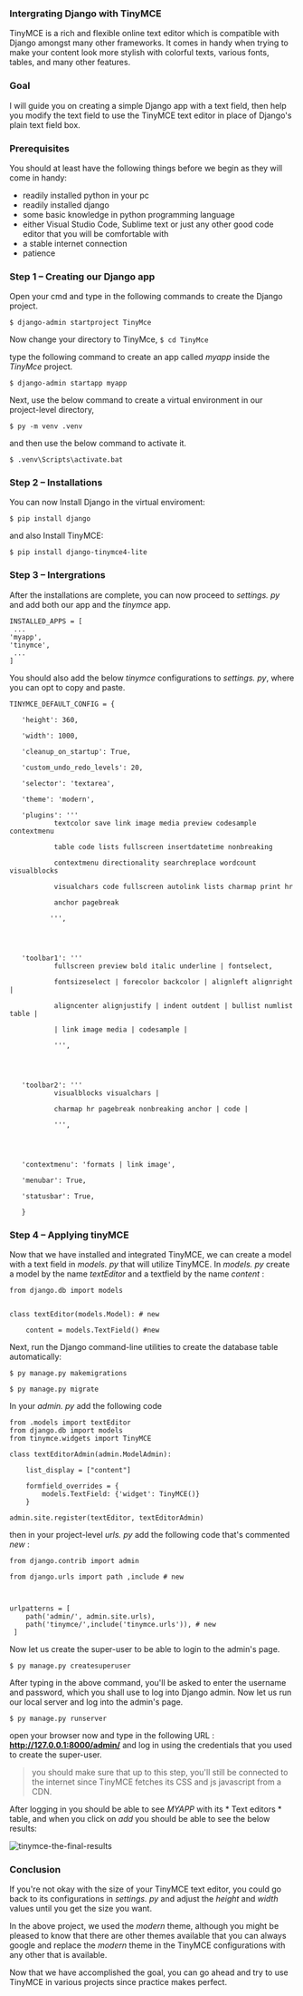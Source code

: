﻿

### Intergrating Django with TinyMCE

TinyMCE is a rich and flexible online text editor which is compatible with Django amongst many other frameworks. It comes in handy when trying to make your content look more stylish with colorful texts, various fonts, tables, and many other features.   

### Goal
I will guide you on creating a simple Django app with a text field, then help you modify the text field to use the TinyMCE text editor in place of Django's plain text field box. 

### Prerequisites
You should at least have the following things before we begin as they will come in handy:
 - readily installed python in your pc
 - readily installed django
 - some basic knowledge in python programming language
 - either Visual Studio Code, Sublime text or just any other good code editor that you will be comfortable with 
 - a stable internet connection
 - patience

### Step 1 – Creating our  Django app
Open your cmd and type in the following commands to create the Django project.

    $ django-admin startproject TinyMce

Now change your directory to TinyMce,
      `$ cd TinyMce `
      
type the following command to create an app called *myapp* inside the *TinyMce* project.

    $ django-admin startapp myapp
    
Next, use the below command to create a virtual environment in our project-level directory,

    $ py -m venv .venv
    
and then use the below command to activate it.    

    $ .venv\Scripts\activate.bat

### Step 2 – Installations
You can now Install Django in the virtual enviroment:

    $ pip install django

and also Install TinyMCE:

    $ pip install django-tinymce4-lite

### Step 3 – Intergrations
After the installations are complete, you can now proceed
to *settings. py*  and add both our app and the *tinymce* app.


    INSTALLED_APPS = [
     ...
    'myapp',
    'tinymce',
     ... 
    ]

You should also add the below *tinymce*  configurations to *settings. py*, where you can opt to copy and paste.

    TINYMCE_DEFAULT_CONFIG = {

       'height': 360,

       'width': 1000,

       'cleanup_on_startup': True,

       'custom_undo_redo_levels': 20,

       'selector': 'textarea',

       'theme': 'modern',

       'plugins': '''
               textcolor save link image media preview codesample contextmenu

               table code lists fullscreen insertdatetime nonbreaking

               contextmenu directionality searchreplace wordcount visualblocks

               visualchars code fullscreen autolink lists charmap print hr

               anchor pagebreak

              ''',




       'toolbar1': '''
               fullscreen preview bold italic underline | fontselect,

               fontsizeselect | forecolor backcolor | alignleft alignright |

               aligncenter alignjustify | indent outdent | bullist numlist table |

               | link image media | codesample |

               ''',




       'toolbar2': '''
               visualblocks visualchars |

               charmap hr pagebreak nonbreaking anchor | code |

               ''',




       'contextmenu': 'formats | link image',

       'menubar': True,

       'statusbar': True,

       }


### Step 4 – Applying tinyMCE
Now that we have installed and integrated TinyMCE, we can create a model with a text field in *models. py* that will utilize TinyMCE.
In *models. py* create a model by the name *textEditor* and a textfield by the name *content* :
   

    from django.db import models
    

    class textEditor(models.Model): # new

        content = models.TextField() #new

Next, run the Django command-line utilities to create the database table automatically:

    $ py manage.py makemigrations

    $ py manage.py migrate

In your *admin. py* add the following code 

    from .models import textEditor
    from django.db import models
    from tinymce.widgets import TinyMCE

    class textEditorAdmin(admin.ModelAdmin):

        list_display = ["content"]
    
        formfield_overrides = {
            models.TextField: {'widget': TinyMCE()}
        }

    admin.site.register(textEditor, textEditorAdmin)

then in your project-level  *urls. py* add the following code that's commented *new* :

    from django.contrib import admin

    from django.urls import path ,include # new

  

    urlpatterns = [
        path('admin/', admin.site.urls),
        path('tinymce/',include('tinymce.urls')), # new
     ]

Now let us create the super-user to be able to login to the admin's page.

    $ py manage.py createsuperuser
    
After typing in the above command, you'll be asked to enter the username and password, which you shall use to log into Django admin.
Now let us run our local server and log into the admin's page. 

    $ py manage.py runserver

open your browser now and type in the following URL :
**http://127.0.0.1:8000/admin/** and log in using the credentials that you used to create the super-user.

> you should make sure that up to this step, you'll still be connected to the internet since TinyMCE fetches its CSS and js javascript from a CDN.

After logging in you should be able to see *MYAPP* with its * Text editors * table, and when you click on *add* you should be able to see the below results:

![tinymce-the-final-results](/engineering-education/integrating-django-with-tinymce/tinymce-the-final-results.jpg)

### Conclusion
If you're not okay with the size of your TinyMCE text editor, you could go back to its configurations in *settings. py* and adjust the *height* and *width* values until you get the size you want.

In the above project, we used the *modern* theme, although you might be pleased to know that there are other themes available that you can always google and replace the *modern* theme in the TinyMCE configurations with any other that is available.

Now that we have accomplished the goal, you can go ahead and try to use TinyMCE in various projects since practice makes perfect.

